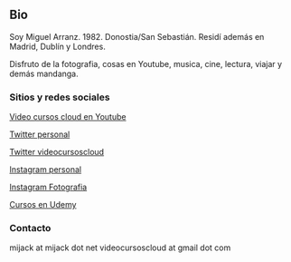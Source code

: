 ## Bio

Soy Miguel Arranz. 1982. Donostia/San Sebastián. Residí además en Madrid, Dublín y Londres.

Disfruto de la fotografia, cosas en Youtube, musica, cine, lectura, viajar y demás mandanga.



### Sitios y redes sociales

[Video cursos cloud en Youtube](https://www.youtube.com/c/MiguelArranz)

[Twitter personal](https://twitter.com/mijack)

[Twitter videocursoscloud](https://twitter.com/vcursoscloud)

[Instagram personal](https://www.instagram.com/mijack/)

[Instagram Fotografia](https://www.instagram.com/mijack_photography/)

[Cursos en Udemy](https://www.udemy.com/user/miguelarranzmijack/)


### Contacto

mijack at mijack dot net
videocursoscloud at gmail dot com

